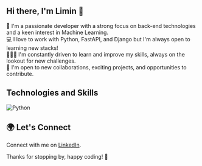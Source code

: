 ## Hi there, I'm Limin 👋

💼 I'm a passionate developer with a strong focus on back-end technologies and a keen interest in Machine Learning.  
💻 I love to work with Python, FastAPI, and Django but I'm always open to learning new stacks!  
🧑🏻‍🎓 I'm constantly driven to learn and improve my skills, always on the lookout for new challenges.  
🤝 I'm open to new collaborations, exciting projects, and opportunities to contribute.  


## Technologies and Skills

![Python]([https://img.shields.io/badge/-JavaScript-05122A?style=flat&logo=javascript](https://img.shields.io/badge/python-3670A0?style=for-the-badge&logo=python&logoColor=ffdd54))

## 🌍 Let's Connect

Connect with me on [LinkedIn](https://www.linkedin.com/in/liminmalek/).

Thanks for stopping by, happy coding! 🎉
